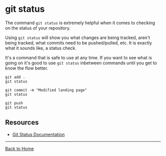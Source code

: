 # git status 

The command `git status` is extremely helpful when it comes to checking on the status of your repository.

Using `git status` will show you what changes are being tracked, aren't being tracked, what commits need to be pushed/pulled, etc. It is exactly what it sounds like, a status check.

It's a command that is safe to use at any time. If you want to see what is going on it's good to use `git status` inbetween commands until you get to know the flow better.

```
git add . 
git status

git commit -m "Modified landing page"
git status

git push
git status
```

## Resources 

- [Git Status Documentation](https://git-scm.com/docs/git-status)

---

[Back to Home](../README.md)